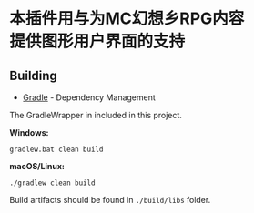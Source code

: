 # 本插件用与为MC幻想乡RPG内容<br>提供图形用户界面的支持
    
## Building

* [Gradle](https://gradle.org/) - Dependency Management

The GradleWrapper in included in this project.

**Windows:**

```
gradlew.bat clean build
```

**macOS/Linux:**

```
./gradlew clean build
```

Build artifacts should be found in `./build/libs` folder.

